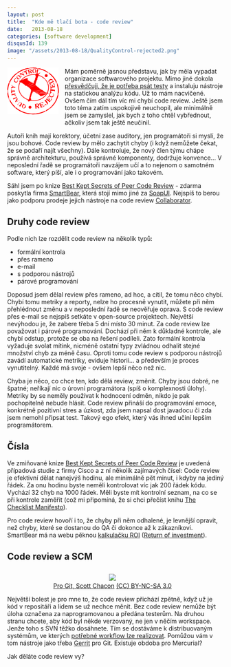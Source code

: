 ```yaml
---
layout: post
title:  "Kde mě tlačí bota - code review"
date:   2013-08-18
categories: [software development]
disqusId: 139
image: "/assets/2013-08-18/QualityControl-rejected2.png"
---
```

<div style="float: left; margin: 0 1em 1em 0; text-align: center;"><img src="/assets/2013-08-18/QualityControl-rejected2.png" /></div>Mám poměrně jasnou představu, jak by měla vypadat organizace softwarového projektu. Mimo jiné dokola <a href="/item/112">přesvědčuji, že je potřeba psát testy</a> a instaluju nástroje na statickou analýzu kódu. Už to mám nacvičené. Ovšem čím dál tím víc mi chybí code review. Ještě jsem toto téma zatím uspokojivě neuchopil, ale minimálně jsem se zamyslel, jak bych z toho chtěl vybřednout, ačkoliv jsem tak ještě neučinil.
<!--more-->

Autoři knih mají korektory, účetní zase auditory, jen programátoři si myslí, že jsou bohové. Code review by mělo zachytit chyby (i když nemůžete čekat, že se podaří najít všechny). Dále kontroluje, že nový člen týmu chápe správně architekturu, používá správné komponenty, dodržuje konvence... V neposlední řadě se programátoři navzájem učí a to nejenom o samotném software, který píší, ale i o programování jako takovém.

Sáhl jsem po knize <a href="http://www2.smartbear.com/Best-Kept-Secrets-Code-Review.html">Best Kept Secrets of Peer Code Review</a> - zdarma poskytla firma <a href="http://smartbear.com/">SmartBear</a>, která stojí mimo jiné za <a href="http://en.wikipedia.org/wiki/SoapUI">SoapUI</a>. Nejspíš to berou jako podporu prodeje jejich nástroje na code review <a href="http://smartbear.com/products/software-development/code-review">Collaborator</a>.

Druhy code review
------

Podle nich lze rozdělit code review na několik typů:

* formální kontrola
* přes rameno
* e-mail
* s podporou nástrojů
* párové programování

Doposud jsem dělal review přes rameno, ad hoc, a cítil, že tomu něco chybí. Chybí tomu metriky a reporty, nelze ho procesně vynutit, můžete při něm přehlédnout změnu a v neposlední řadě se neověřuje oprava. S code review přes e-mail se nejspíš setkáte v open-source projektech. Největší nevýhodou je, že zabere třeba 5&nbsp;dní místo 30&nbsp;minut. Za code review lze považovat i párové programování. Dochází při něm k důkladné kontrole, ale chybí odstup, protože se oba na řešení podíleli. Zato formální kontrola vyžaduje svolat mítink, nicméně ostatní typy zvládnou odhalit stejné množství chyb za méně času. Oproti tomu code review s podporou nástrojů zavádí automatické metriky, eviduje historii... a především je proces vynutitelný. Každé má svoje - ovšem lepší něco než nic.

Chyba je něco, co chce ten, kdo dělá review, změnit. Chyby jsou dobré, ne špatné; neříkají nic o úrovni programátora (spíš o komplexnosti úlohy). Metriky by se neměly používat k hodnocení odměn, nikdo je pak pochopitelně nebude hlásit. Code review přináší do programování emoce, konkrétně pozitivní stres a úzkost, zda jsem napsal dost javadocu či zda jsem nemohl připsat test. Takový ego efekt, který vás ihned učiní lepším programátorem.

Čísla
------

Ve zmiňované knize <a href="http://www2.smartbear.com/Best-Kept-Secrets-Code-Review.html">Best Kept Secrets of Peer Code Review</a> je uvedená případová studie z firmy Cisco a z ní několik zajímavých čísel: Code review je efektivní dělat nanejvýš hodinu, ale minimálně pět minut, i kdyby na jediný řádek. Za onu hodinu byste neměli kontrolovat víc jak 200&nbsp;řádek kódu. Vychází 32&nbsp;chyb na&nbsp;1000&nbsp;řádek. Měli byste mít kontrolní seznam, na co se při kontrole zaměřit (což mi připomíná, že si chci přečíst knihu <a href="http://amzn.to/18CCVqj">The Checklist Manifesto</a>).

Pro code review hovoří i to, že chyby při něm odhalené, je levnější opravit, než chyby, které se dostanou do QA či dokonce až k zákazníkovi. SmartBear má na webu pěknou <a href="http://support.smartbear.com/articles/codecollaborator/roi-calculator/">kalkulačku ROI</a> (<a href="http://en.wikipedia.org/wiki/Return_on_investment">Return of investment</a>).

Code review a SCM
------

<div style="margin: 2em 1em 1em 0em; text-align: center;">
	<a href="http://git-scm.com/book/en/Distributed-Git-Distributed-Workflows#Dictator-and-Lieutenants-Workflow"><img src="https://git-scm.com/figures/18333fig0503-tn.png"></a><br />
	<a href="http://git-scm.com/book/en/Distributed-Git-Distributed-Workflows#Dictator-and-Lieutenants-Workflow">Pro Git, Scott Chacon</a> <a href="http://creativecommons.org/licenses/by-nc-sa/3.0/">(CC) BY-NC-SA 3.0</a>
</div>
Největší bolest je pro mne to, že code review přichází zpětně, když už je kód v repositáři a lidem se už nechce měnit. Bez code review nemůže být úloha označena za naprogramovanou a předána testerům. Na druhou stranu chcete, aby kód byl někde verzovaný, ne jen v něčím workspace. Jenže toho s SVN těžko dosáhnete. Tím se dostáváme k distribuovaným systémům, ve kterých <a href="http://git-scm.com/book/en/Distributed-Git-Distributed-Workflows#Dictator-and-Lieutenants-Workflow">potřebné workflow lze realizovat</a>. Pomůžou vám v tom nástroje jako třeba <a href="https://code.google.com/p/gerrit/">Gerrit</a> pro Git. Existuje obdoba pro Mercurial?

Jak děláte code review vy?